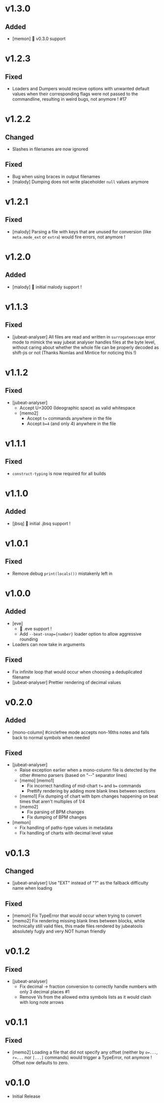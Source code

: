 # v1.3.0
## Added
- [memon] 🎉 v0.3.0 support

# v1.2.3
## Fixed
- Loaders and Dumpers would recieve options with unwanted default values when
  their corresponding flags were not passed to the commandline, resulting
  in weird bugs, not anymore ! #17

# v1.2.2
## Changed
- Slashes in filenames are now ignored
## Fixed
- Bug when using braces in output filenames
- [malody] Dumping does not write placeholder `null` values anymore

# v1.2.1
## Fixed
- [malody] Parsing a file with keys that are unused for conversion
  (like `meta.mode_ext` or `extra`) would fire errors, not anymore !

# v1.2.0
## Added
- [malody] 🎉 initial malody support !

# v1.1.3
## Fixed
- [jubeat-analyser] All files are read and written in `surrogateescape` error
  mode to mimick the way jubeat analyser handles files at the byte level, without
  caring about whether the whole file can be properly decoded as shift-jis or not
  (Thanks Nomlas and Mintice for noticing this !)

# v1.1.2
## Fixed
- [jubeat-analyser]
    - Accept U+3000 (Ideographic space) as valid whitespace
    - [memo2]
        - Accept `t=` commands anywhere in the file
        - Accept `b=4` (and only 4) anywhere in the file

# v1.1.1
## Fixed
- `construct-typing` is now required for all builds

# v1.1.0
## Added
- [jbsq] 🎉 initial .jbsq support !

# v1.0.1
## Fixed
- Remove debug `print(locals())` mistakenly left in

# v1.0.0
## Added
- [eve]
    - 🎉 .eve support !
    - Add `--beat-snap={number}` loader option to allow aggressive rounding
- Loaders can now take in arguments
## Fixed
- Fix infinite loop that would occur when choosing a deduplicated filename
- [jubeat-analyser] Prettier rendering of decimal values

# v0.2.0
## Added
- [mono-column] #circlefree mode accepts non-16ths notes and falls back to normal symbols when needed
## Fixed
- [jubeat-analyser]
    - Raise exception earlier when a mono-column file is detected by the other #memo parsers (based on "--" separator lines)
    - [memo] [memo1]
        - Fix incorrect handling of mid-chart `t=` and `b=` commands
        - Prettify rendering by adding more blank lines between sections
    - [memo1] Fix dumping of chart with bpm changes happening on beat times that aren't multiples of 1/4
    - [memo2]
        - Fix parsing of BPM changes
        - Fix dumping of BPM changes
- [memon]
    - Fix handling of paths-type values in metadata
    - Fix handling of charts with decimal level value

# v0.1.3
## Changed
- [jubeat-analyser] Use "EXT" instead of "?" as the fallback difficulty name when loading
## Fixed
- [memon] Fix TypeError that would occur when trying to convert
- [memo2] Fix rendering missing blank lines between blocks, while technically still valid files, this made files rendered by jubeatools absolutely fugly and very NOT human friendly

# v0.1.2
## Fixed
- [jubeat-analyser]
    - Fix decimal -> fraction conversion to correctly handle numbers with only 3 decimal places #1
    - Remove Vs from the allowed extra symbols lists as it would clash with long note arrows

# v0.1.1
## Fixed
- [memo2] Loading a file that did not specify any offset (neither by `o=...`, `r=...` nor `[...]` commands) would trigger a TypeError, not anymore ! Offset now defaults to zero.

# v0.1.0
- Initial Release